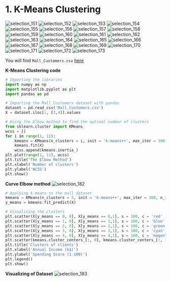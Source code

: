 # 1. K-Means Clustering

![selection_151](https://user-images.githubusercontent.com/15044221/30259569-e725aa08-96e3-11e7-9c3f-ed7fb372de47.png)
![selection_152](https://user-images.githubusercontent.com/15044221/30259573-e764abae-96e3-11e7-8d0c-3bbb33cc71da.png)
![selection_153](https://user-images.githubusercontent.com/15044221/30259574-e78e0846-96e3-11e7-8db4-7a7e032d3ea6.png)
![selection_154](https://user-images.githubusercontent.com/15044221/30259575-e78eb142-96e3-11e7-8d4e-aed0a0cd0d12.png)
![selection_155](https://user-images.githubusercontent.com/15044221/30259576-e78f1844-96e3-11e7-8029-6dee9367dd23.png)
![selection_156](https://user-images.githubusercontent.com/15044221/30259577-e7912fa8-96e3-11e7-8acd-895c91f16a6d.png)
![selection_157](https://user-images.githubusercontent.com/15044221/30259578-e792243a-96e3-11e7-98ff-ea644b6e3f46.png)
![selection_158](https://user-images.githubusercontent.com/15044221/30259579-e7a2ca92-96e3-11e7-9344-e55e772e5bfd.png)
![selection_159](https://user-images.githubusercontent.com/15044221/30259581-e7c90446-96e3-11e7-8a4a-66ab7a2063ac.png)
![selection_160](https://user-images.githubusercontent.com/15044221/30259582-e7cb9012-96e3-11e7-8de4-cd53956dca0d.png)
![selection_161](https://user-images.githubusercontent.com/15044221/30259583-e7ce568a-96e3-11e7-83a2-e1dce53be2f2.png)
![selection_162](https://user-images.githubusercontent.com/15044221/30259584-e7cfe464-96e3-11e7-9106-11f3937503c8.png)
![selection_163](https://user-images.githubusercontent.com/15044221/30259585-e7d276ac-96e3-11e7-9203-e9512d028b0d.png)
![selection_164](https://user-images.githubusercontent.com/15044221/30259586-e7e2603a-96e3-11e7-9cac-01881f08b6ff.png)
![selection_165](https://user-images.githubusercontent.com/15044221/30259587-e803d6f2-96e3-11e7-9dfc-3c63f6cec12f.png)
![selection_166](https://user-images.githubusercontent.com/15044221/30259588-e807f0c0-96e3-11e7-9a39-caba1327f832.png)
![selection_167](https://user-images.githubusercontent.com/15044221/30259589-e8099a06-96e3-11e7-9b77-6ff60367618d.png)
![selection_168](https://user-images.githubusercontent.com/15044221/30259590-e810402c-96e3-11e7-93a4-a4e395a748fc.png)
![selection_169](https://user-images.githubusercontent.com/15044221/30259591-e8147b4c-96e3-11e7-89ed-d5fadf6fce1f.png)
![selection_170](https://user-images.githubusercontent.com/15044221/30259592-e820cc30-96e3-11e7-8a3a-b609c9323249.png)
![selection_171](https://user-images.githubusercontent.com/15044221/30259593-e83e7bfe-96e3-11e7-8c6e-12a6c2339265.png)
![selection_172](https://user-images.githubusercontent.com/15044221/30259594-e843a1a6-96e3-11e7-8bd5-d1fe385ebe51.png)
![selection_173](https://user-images.githubusercontent.com/15044221/30259595-e84682fe-96e3-11e7-830c-b7850b1c82e4.png)

You will find `Mall_Customers.csv` <a href="https://github.com/MachineLearner07/Basic-Machine-Learning-with-Python-and-R/blob/rezwan/Part%204.2%20-%20Clustering/1.%20%20K-Means%20Clustering/Mall_Customers.csv"> here</a>

**K-Means Clustering code**
```python
# Importing the libraries
import numpy as np
import matplotlib.pyplot as plt
import pandas as pd

# Importing the Mall_Customers dataset with pandas
dataset = pd.read_csv('Mall_Customers.csv')
X = dataset.iloc[:, [3,4]].values

# Using the Elbow method to find the optimal number of clusters
from sklearn.cluster import KMeans
wcss = []
for i in range(1, 11):
    kmeans = KMeans(n_clusters = i, init = 'k-means++', max_iter = 300, n_init = 10, random_state = 0)
    kmeans.fit(X)
    wcss.append(kmeans.inertia_)
plt.plot(range(1, 11), wcss)
plt.title('The Elbow Method')
plt.xlabel('Number of clusters')
plt.ylabel('WCSS')
plt.show()
```
**Curve Elbow method**
![selection_182](https://user-images.githubusercontent.com/15044221/30259840-65e9218e-96e5-11e7-8a8e-1620ce011218.png)

```python
# Applying k-means to the mall dataset
kmeans = KMeans(n_clusters = 5, init = 'k-means++', max_iter = 300, n_init = 10, random_state = 0)
y_means = kmeans.fit_predict(X)

# Visualising the clusters
plt.scatter(X[y_means == 0, 0], X[y_means == 0,1], s = 100, c = 'red' , label = 'Careful')
plt.scatter(X[y_means == 1, 0], X[y_means == 1,1], s = 100, c = 'blue' , label = 'Standard')
plt.scatter(X[y_means == 2, 0], X[y_means == 2,1], s = 100, c = 'green' , label = 'Traget')
plt.scatter(X[y_means == 3, 0], X[y_means == 3,1], s = 100, c = 'cyan' , label = 'Careless')
plt.scatter(X[y_means == 4, 0], X[y_means == 4,1], s = 100, c = 'magenta' , label = 'Sensible')
plt.scatter(kmeans.cluster_centers_[:, 0], kmeans.cluster_centers_[:, 1], s = 300, c = 'yellow', label = 'Centroids')
plt.title('Clusters of clients')
plt.xlabel('Annual Income (k$)')
plt.ylabel('Spending Score (1-100)')
plt.legend()
plt.show()
```
**Visualizing of Dataset**
![selection_183](https://user-images.githubusercontent.com/15044221/30259841-66040b16-96e5-11e7-91e4-5a7cef89b194.png)

